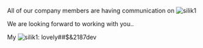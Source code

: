 All of our company members are having communication on ![silik1](https://user-images.githubusercontent.com/77270695/123692311-8571ce00-d80b-11eb-9f68-9c9b91f98c6b.jpg)

We are looking forward to working with you..

My ![silik1](https://user-images.githubusercontent.com/77270695/123692311-8571ce00-d80b-11eb-9f68-9c9b91f98c6b.jpg): lovely##$&2187dev
